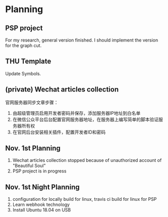 # Planning
## PSP project
For my research, general version finished. I should implement the version for the graph cut.

## THU Template
Update Symbols.

## (private) Wechat articles collection
官网服务器同步文章步骤：
1. 由超级管理员启用开发者密码并保存，添加服务器IP地址到白名单
2. 在微信公众平台后台配置官网服务器地址，在服务器上编写简单的脚本验证服务器所有权
2. 在官网后台安装相关插件，配置开发者ID和密码

## Nov. 1st Planning
1. Wechat articles collection stopped because of unauthorized account of "Beautiful Soul"
1. PSP project is in progress

## Nov. 1st Night Planning
1. configuration for locally build for linux, travis ci build for linux for PSP
1. Learn webhook technology
1. Install Ubuntu 18.04 on USB
